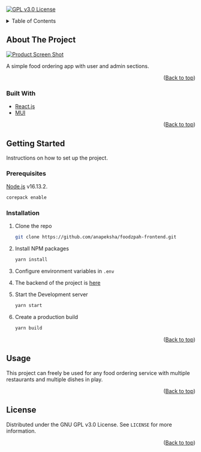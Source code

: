 <div id="top"></div>
<!--
*** Thanks for checking out the Best-README-Template. If you have a suggestion
*** that would make this better, please fork the repo and create a pull request
*** or simply open an issue with the tag "enhancement".
*** Don't forget to give the project a star!
*** Thanks again! Now go create something AMAZING! :D
-->



<!-- PROJECT SHIELDS -->
<!--
*** I'm using markdown "reference style" links for readability.
*** Reference links are enclosed in brackets [ ] instead of parentheses ( ).
*** See the bottom of this document for the declaration of the reference variables
*** for contributors-url, forks-url, etc. This is an optional, concise syntax you may use.
*** https://www.markdownguide.org/basic-syntax/#reference-style-links
-->
[![GPL v3.0 License][license-shield]][license-url]



<!-- TABLE OF CONTENTS -->
<details>
  <summary>Table of Contents</summary>
  <ol>
    <li>
      <a href="#about-the-project">About The Project</a>
      <ul>
        <li><a href="#built-with">Built With</a></li>
      </ul>
    </li>
    <li>
      <a href="#getting-started">Getting Started</a>
      <ul>
        <li><a href="#prerequisites">Prerequisites</a></li>
        <li><a href="#installation">Installation</a></li>
      </ul>
    </li>
    <li><a href="#usage">Usage</a></li>
    <li><a href="#license">License</a></li>
  </ol>
</details>



<!-- ABOUT THE PROJECT -->
## About The Project

[![Product Screen Shot][product-screenshot]](https://github.com/anapeksha/foodzpah-frontend)

A simple food ordering app with user and admin sections.

<p align="right">(<a href="#top">Back to top</a>)</p>



### Built With

* [React.js](https://reactjs.org/)
* [MUI](https://mui.com/)


<p align="right">(<a href="#top">Back to top</a>)</p>



<!-- GETTING STARTED -->
## Getting Started

Instructions on how to set up the project.

### Prerequisites

[Node.js](https://nodejs.org) v16.13.2.

  ```sh
  corepack enable
  ```

### Installation

1. Clone the repo
   ```sh
   git clone https://github.com/anapeksha/foodzpah-frontend.git
   ```
3. Install NPM packages
   ```sh
   yarn install
   ```
4. Configure environment variables  in `.env`

5. The backend of the project is [here](https://github.com/anapeksha/foodzpah-backend)

6. Start the Development server
    ```sh
    yarn start
    ```

7. Create a production build
    ```sh
    yarn build
    ```

<p align="right">(<a href="#top">Back to top</a>)</p>



<!-- USAGE EXAMPLES -->
## Usage

This project can freely be used for any food ordering service with multiple restaurants and multiple dishes in play.

<p align="right">(<a href="#top">Back to top</a>)</p>




<!-- LICENSE -->
## License

Distributed under the GNU GPL v3.0 License. See `LICENSE` for more information.

<p align="right">(<a href="#top">Back to top</a>)</p>


<!-- MARKDOWN LINKS & IMAGES -->
<!-- https://www.markdownguide.org/basic-syntax/#reference-style-links -->
[license-shield]: https://img.shields.io/github/license/anapeksha/foodzpah-frontend.svg?style=for-the-badge
[license-url]: https://github.com/anapeksha/foodzpah-frontend/blob/main/LICENSE
[product-screenshot]: https://github.com/anapeksha/foodzpah-frontend/blob/main/screenshots/project-screenshot.png
